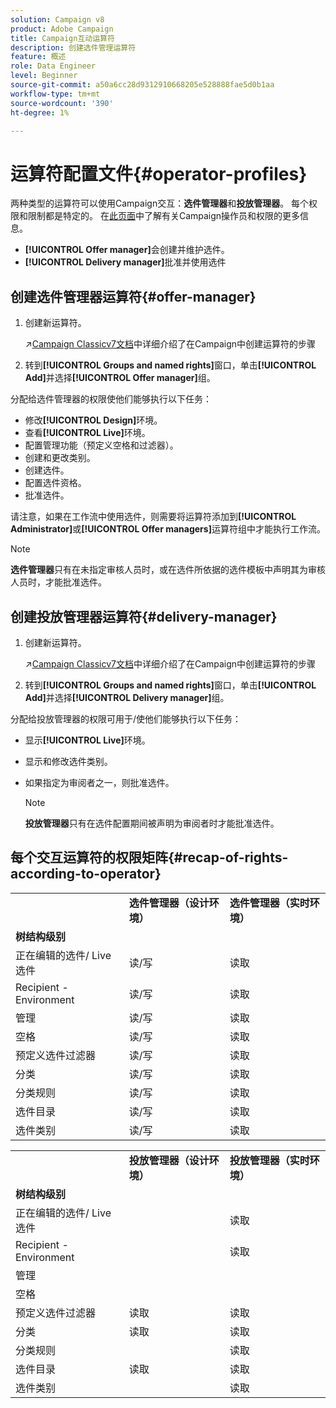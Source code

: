 ```yaml
---
solution: Campaign v8
product: Adobe Campaign
title: Campaign互动运算符
description: 创建选件管理运算符
feature: 概述
role: Data Engineer
level: Beginner
source-git-commit: a50a6cc28d9312910668205e528888fae5d0b1aa
workflow-type: tm+mt
source-wordcount: '390'
ht-degree: 1%

---
```



# 运算符配置文件{#operator-profiles}

两种类型的运算符可以使用Campaign交互：**选件管理器**&#x200B;和&#x200B;**投放管理器**。 每个权限和限制都是特定的。 在[此页面](../start/permissions.md)中了解有关Campaign操作员和权限的更多信息。

* **[!UICONTROL Offer manager]**&#x200B;会创建并维护选件。
* **[!UICONTROL Delivery manager]**&#x200B;批准并使用选件

## 创建选件管理器运算符{#offer-manager}

1. 创建新运算符。

   :arrow_upper_right:[Campaign Classicv7文档](https://experienceleague.adobe.com/docs/campaign-classic/using/getting-started/permissions/access-management-operators.html)中详细介绍了在Campaign中创建运算符的步骤

1. 转到&#x200B;**[!UICONTROL Groups and named rights]**&#x200B;窗口，单击&#x200B;**[!UICONTROL Add]**&#x200B;并选择&#x200B;**[!UICONTROL Offer manager]**&#x200B;组。

分配给选件管理器的权限使他们能够执行以下任务：

* 修改&#x200B;**[!UICONTROL Design]**&#x200B;环境。
* 查看&#x200B;**[!UICONTROL Live]**&#x200B;环境。
* 配置管理功能（预定义空格和过滤器）。
* 创建和更改类别。
* 创建选件。
* 配置选件资格。
* 批准选件。

请注意，如果在工作流中使用选件，则需要将运算符添加到&#x200B;**[!UICONTROL Administrator]**&#x200B;或&#x200B;**[!UICONTROL Offer managers]**&#x200B;运算符组中才能执行工作流。

>[!NOTE]
>
>**选件管理器**&#x200B;只有在未指定审核人员时，或在选件所依据的选件模板中声明其为审核人员时，才能批准选件。

## 创建投放管理器运算符{#delivery-manager}

1. 创建新运算符。

   :arrow_upper_right:[Campaign Classicv7文档](https://experienceleague.adobe.com/docs/campaign-classic/using/getting-started/permissions/access-management-operators.html)中详细介绍了在Campaign中创建运算符的步骤

1. 转到&#x200B;**[!UICONTROL Groups and named rights]**&#x200B;窗口，单击&#x200B;**[!UICONTROL Add]**&#x200B;并选择&#x200B;**[!UICONTROL Delivery manager]**&#x200B;组。

分配给投放管理器的权限可用于/使他们能够执行以下任务：

* 显示&#x200B;**[!UICONTROL Live]**&#x200B;环境。
* 显示和修改选件类别。
* 如果指定为审阅者之一，则批准选件。

   >[!NOTE]
   >
   >**投放管理器**&#x200B;只有在选件配置期间被声明为审阅者时才能批准选件。

## 每个交互运算符的权限矩阵{#recap-of-rights-according-to-operator}

<table> 
 <tbody> 
  <tr> 
   <td> </td> 
   <td> <strong>选件管理器（设计环境）</strong><br /> </td> 
   <td> <strong>选件管理器（实时环境）</strong><br /> </td> 
  </tr> 
  <tr> 
   <td> <strong>树结构级别</strong><br /> </td> 
   <td> </td> 
   <td> </td> 
  </tr> 
  <tr> 
   <td> 正在编辑的选件/ Live选件<br /> </td> 
   <td> 读/写<br /> </td> 
   <td> 读取<br /> </td> 
  </tr> 
  <tr> 
   <td> Recipient - Environment<br /> </td> 
   <td> 读/写<br /> </td> 
   <td> 读取<br /> </td> 
  </tr> 
  <tr> 
   <td> 管理<br /> </td> 
   <td> 读/写<br /> </td> 
   <td> 读取<br /> </td> 
  </tr> 
  <tr> 
   <td> 空格<br /> </td> 
   <td> 读/写<br /> </td> 
   <td> 读取<br /> </td> 
  </tr> 
  <tr> 
   <td> 预定义选件过滤器<br /> </td> 
   <td> 读/写<br /> </td> 
   <td> 读取<br /> </td> 
  </tr> 
  <tr> 
   <td> 分类<br /> </td> 
   <td> 读/写<br /> </td> 
   <td> 读取<br /> </td> 
  </tr> 
  <tr> 
   <td> 分类规则<br /> </td> 
   <td> 读/写<br /> </td> 
   <td> 读取<br /> </td> 
  </tr> 
  <tr> 
   <td> 选件目录<br /> </td> 
   <td> 读/写<br /> </td> 
   <td> 读取<br /> </td> 
  </tr> 
  <tr> 
   <td> 选件类别<br /> </td> 
   <td> 读/写<br /> </td> 
   <td> 读取<br /> </td> 
  </tr> 
 </tbody> 
</table>

<table> 
 <tbody> 
  <tr> 
   <td> </td> 
   <td> <strong>投放管理器（设计环境）</strong><br /> </td> 
   <td> <strong>投放管理器（实时环境）</strong><br /> </td> 
  </tr> 
  <tr> 
   <td> <strong>树结构级别</strong><br /> </td> 
   <td> </td> 
   <td> </td> 
  </tr> 
  <tr> 
   <td> 正在编辑的选件/ Live选件<br /> </td> 
   <td> </td> 
   <td> 读取<br /> </td> 
  </tr> 
  <tr> 
   <td> Recipient - Environment<br /> </td> 
   <td> </td> 
   <td> 读取<br /> </td> 
  </tr> 
  <tr> 
   <td> 管理<br /> </td> 
   <td> </td> 
   <td> </td> 
  </tr> 
  <tr> 
   <td> 空格<br /> </td> 
   <td> </td> 
   <td> </td> 
  </tr> 
  <tr> 
   <td> 预定义选件过滤器<br /> </td> 
   <td> 读取<br /> </td> 
   <td> 读取<br /> </td> 
  </tr> 
  <tr> 
   <td> 分类<br /> </td> 
   <td> 读取<br /> </td> 
   <td> 读取<br /> </td> 
  </tr> 
  <tr> 
   <td> 分类规则<br /> </td> 
   <td> </td> 
   <td> 读取<br /> </td> 
  </tr> 
  <tr> 
   <td> 选件目录<br /> </td> 
   <td> 读取<br /> </td> 
   <td> 读取<br /> </td> 
  </tr> 
  <tr> 
   <td> 选件类别<br /> </td> 
   <td> </td> 
   <td> 读取<br /> </td> 
  </tr> 
 </tbody> 
</table>
